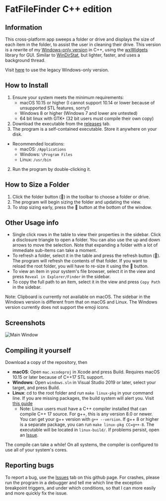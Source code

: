 # FatFileFinder C++ edition

## Information
This cross-platform app sweeps a folder or drive and displays the size of each item in the folder, to assist the user in cleaning their drive.
This version is a rewrite of my [Windows-only version](https://github.com/Ravbug/FatFileFinder) in C++, using the [wxWidgets](https://www.wxwidgets.org) library for GUI. 
Similar to [WinDirStat](https://windirstat.net/), but lighter, faster, and uses a background thread.

Visit [here](https://github.com/Ravbug/FatFileFinder) to use the legacy Windows-only version.

## How to Install
1. Ensure your system meets the minimum requirements:
   - macOS 10.15 or higher (I cannot support 10.14 or lower because of unsupported STL features, sorry!)
   - Windows 8 or higher (Windows 7 and lower are untested)
   - 64 bit linux with GTK+ (32 bit users must compile their own copy)
1. Download the executable from the [releases](https://github.com/Ravbug/FatFileFinderCPP/releases/latest) tab.
2. The program is a self-contained executable. Store it anywhere on your disk. 
-  Recommended locations:
   - macOS: `/Applications`
   - Windows: `\Program Files`
   - Linux: `/usr/bin`
2. Run the program by double-clicking it.

## How to Size a Folder
1. Click the folder button (📁) in the toolbar to choose a folder or drive.
2. The program will begin sizing the folder and updating the view.
3. To stop sizing early, press the 🛑 button at the bottom of the window. 

## Other Usage info
* Single click rows in the table to view their properties in the sidebar. Click a disclosure triangle to open a folder.
You can also use the up and down arrows to move the selection. Note that expanding a folder with a lot of immediate sub-items can take a moment.
* To refresh a folder, select it in the table and press the refresh button (🔁). The program will refresh the contents of that folder.
If you want to reload the root folder, you will have to re-size it using the 📁 button.
* To view an item in your system's file browser, select it in the view and press `Reveal in Explorer/Finder` in the sidebar.
* To copy the full path to an item, select it in the view and press `Copy Path` in the sidebar.

Note: Clipboard is currently not available on macOS. The sidebar in the Windows version is different from that on macOS and Linux. 
The Windows version currently does not support the emoji icons. 

## Screenshots
![Main Window](https://user-images.githubusercontent.com/22283943/74867349-84c94d80-5322-11ea-8e75-9539b45d889a.png)

## Compiling it yourself
Download a copy of the repository, then
- **macOS**: Open `mac.xcodeproj` in Xcode and press Build. Requires macOS 10.15 or later because of C++17 STL support.
- **Windows**: Open `windows.sln` in Visual Studio 2019 or later, select your target, and press Build.
- **Linux**: cd to the root folder and run `make linux-pkg` in your command line. If you are missing packages, the build system will alert you. Visit [this guide](https://github.com/Ravbug/wxWidgetsTemplate/wiki/Building-the-Projects#linux)
  - Note: Linux users must have a C++ compiler installed that can compile C++ 17 source. For g++, this is any version 8.0 or newer. You can get your g++ version with `g++ --version`. If g++ 8 or higher is a separate package, you can run `make linux-pkg CC=g++-8`. The executable will be located in `linux-build/`. If problems persist, open an [Issue](https://github.com/Ravbug/FatFileFinderCPP/issues).

The compile can take a while! On all systems, the compiler is configured to use all of your system's cores.

## Reporting bugs
To report a bug, use the [Issues](https://github.com/Ravbug/FatFileFinderCPP/issues) tab on this github page.
For crashes, please run the program in a debugger and tell me which line the exception breakpoint triggers, and under which conditions, 
so that I can more easily and more quickly fix the issue.

